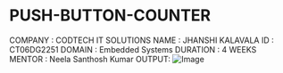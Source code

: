 # PUSH-BUTTON-COUNTER
COMPANY : CODTECH IT SOLUTIONS
NAME : JHANSHI KALAVALA
ID : CT06DG2251
DOMAIN : Embedded Systems 
DURATION : 4 WEEKS
MENTOR : Neela Santhosh Kumar
OUTPUT:
![Image](https://github.com/user-attachments/assets/ded11d67-9163-4a94-909c-9ed34ddf4a11)
